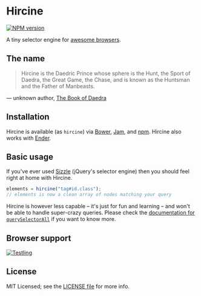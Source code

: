 # Hircine

[![NPM version](https://badge.fury.io/js/hircine.png)](http://badge.fury.io/js/hircine)

A tiny selector engine for [awesome browsers](#browser-support).

## The name

> Hircine is the Daedric Prince whose sphere is the Hunt, the Sport of Daedra, the Great Game, the Chase, and is known as the Huntsman and the Father of Manbeasts.

&mdash; unknown author, [The Book of Daedra](http://uesp.net/wiki/Lore:The_Book_of_Daedra)

## Installation

Hircine is available (as `hircine`) via [Bower](http://bower.io), [Jam](http://jamjs.org), and [npm](http://npmjs.org). Hircine also works with [Ender](http://ender.var.require.io).

## Basic usage

If you've ever used [Sizzle](http://sizzlejs.com) (jQuery's selector engine) then you should feel right at home with Hircine.

```js
elements = hircine("tag#id.class");
// elements is now a clean array of nodes matching your query
```

Hircine is however less capable – it's just for fun and learning – and won't be able to handle super-crazy queries. Please check the [documentation for `querySelectorAll`](https://developer.mozilla.org/en-US/docs/Web/API/Document.querySelectorAll) if you want to know more.

## Browser support

[![Testling](https://ci.testling.com/oscarpalmer/hircine.png)](https://ci.testling.com/oscarpalmer/hircine)

## License

MIT Licensed; see the [LICENSE file](LICENSE) for more info.